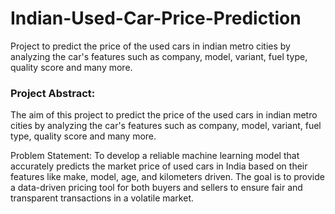 # Indian-Used-Car-Price-Prediction
Project to predict the price of the used cars in indian metro cities by analyzing the car's features such as company, model, variant, fuel type, quality score and many more.

### Project Abstract:
The aim of this project to predict the price of the used cars in indian metro cities by analyzing the car's features such as company, model, variant, fuel type, quality score and many more.

Problem Statement:
To develop a reliable machine learning model that accurately predicts the market price of used cars in India based on their features like make, model, age, and kilometers driven. The goal is to provide a data-driven pricing tool for both buyers and sellers to ensure fair and transparent transactions in a volatile market.
